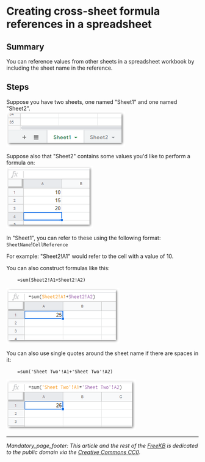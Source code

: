 # Creating cross-sheet formula references in a spreadsheet

## Summary
You can reference values from other sheets in a spreadsheet workbook by including the sheet name in the reference.

## Steps
Suppose you have two sheets, one named "Sheet1" and one named "Sheet2".  
![two sheets screenshot](twosheets.png)

Suppose also that "Sheet2" contains some values you'd like to perform a formula on:  
![sheet2 values](sheet2values.png)

In "Sheet1", you can refer to these using the following format: `SheetName`!`CellReference`

For example: "Sheet2!A1" would refer to the cell with a value of 10.

You can also construct formulas like this:

        =sum(Sheet2!A1+Sheet2!A2)

![actual formula](formula.png)

You can also use single quotes around the sheet name if there are spaces in it:

        =sum('Sheet Two'!A1+'Sheet Two'!A2)

![syntax with single quotes](formula_with_spaces_in_sheet_name.png)




*** 
_Mandatory_page_footer: This article and the rest of the [FreeKB](../README.md) is dedicated to the public domain via the [Creative Commons CC0](../LICENSE.md)._




